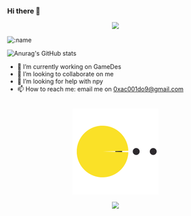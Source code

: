 ### Hi there 👋
<p align="center"><img src="https://i.imgur.com/A6bWGFl.gif"/></p>

![:name](https://count.getloli.com/get/@:Girlfriend-not-found?theme=rule34)

![Anurag's GitHub stats](https://github-readme-stats.vercel.app/api?username=Girlfriend-not-found&show_icons=true&theme=dracula)

- 🔭 I’m currently working on GameDes
- 👯 I’m looking to collaborate on me
- 🤔 I’m looking for help with npy
- 📫 How to reach me: email me on 0xac001do9@gmail.com

<div align="center">
	<br>
	<img src="https://raw.githubusercontent.com/Aniket965/Aniket965/master/pacman.svg?sanitize=true" width="200" height="200">
</div>
<p align="center"><img src="https://i.giphy.com/RThN0hOS2GO4M.gif" /></p>
